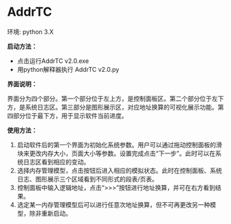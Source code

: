 # AddrTC

环境: python 3.X



**启动方法：**

- 点击运行AddrTC v2.0.exe
- 用python解释器执行 AddrTC v2.0.py



**界面说明：**

​	界面分为四个部分。第一个部分位于左上方，是控制面板区。第二个部分位于左下方，是系统日志区。第三部分是图形展示区，对应地址换算的可视化展示功能。第四部分位于最下方，用于显示软件当前进度。



**使用方法：**

1. 启动软件后的第一个界面为初始化系统参数。用户可以通过拖动控制面板的滑块来更改内存大小，页面大小等参数。设置完成点击“下一步”。此时可以在系统日志区看到相应的变动。
2. 选择内存管理模型，点击按钮后进入相应的模拟状态。此时在控制面板、系统日志、图形展示三个区域看到不同形式的段表/页表。
3. 控制面板中输入逻辑地址，点击“>>>”按钮进行地址换算，并可在右方看到结果。
4. 选定某一内存管理模型后可以进行任意次地址换算，但不可再更改另一种模型，除非重新启动。

